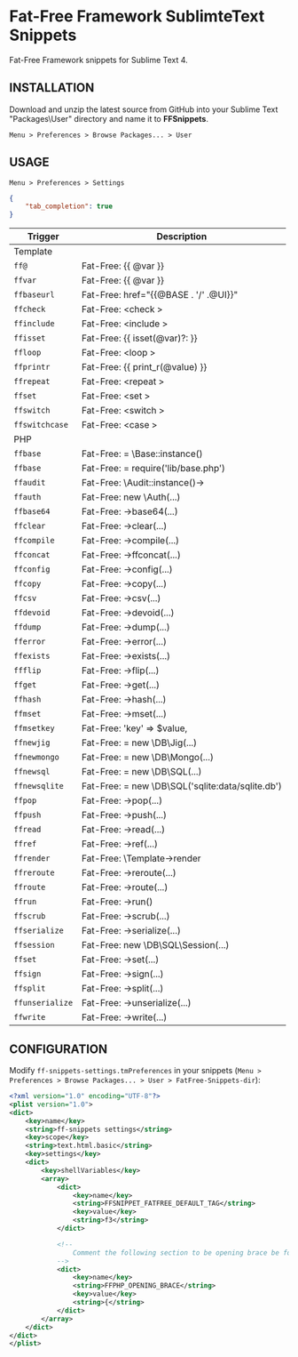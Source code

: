 # Fat-Free Framework SublimteText Snippets

Fat-Free Framework snippets for Sublime Text 4.


## INSTALLATION

Download and unzip the latest source from GitHub into your Sublime Text "Packages\User" directory and name it to **FFSnippets**.

`Menu > Preferences > Browse Packages... > User`


## USAGE

`Menu > Preferences > Settings`

```json
{
    "tab_completion": true
}
```

| Trigger | Description |
| ------- | ----------- |
| Template |
| `ff@` | Fat-Free: {{ @var }} |
| `ffvar` | Fat-Free: {{ @var }} |
| `ffbaseurl` | Fat-Free: href="{{@BASE . '/' .@UI}}" |
| `ffcheck` | Fat-Free: &lt;check &gt;|
| `ffinclude` | Fat-Free: &lt;include &gt; |
| `ffisset` | Fat-Free: {{ isset(@var)?: }} |
| `ffloop` | Fat-Free: &lt;loop &gt; |
| `ffprintr` | Fat-Free: {{ print_r(@value) }} |
| `ffrepeat` | Fat-Free: &lt;repeat &gt; |
| `ffset` | Fat-Free: &lt;set > |
| `ffswitch` | Fat-Free: &lt;switch &gt; |
| `ffswitchcase` | Fat-Free: &lt;case &gt; |
| PHP |
| `ffbase` | Fat-Free: = \Base::instance() |
| `ffbase` | Fat-Free: = require('lib/base.php') |
| `ffaudit` | Fat-Free: \Audit::instance()-> |
| `ffauth` | Fat-Free: new \Auth(...) |
| `ffbase64` | Fat-Free: ->base64(...) |
| `ffclear` | Fat-Free: ->clear(...) |
| `ffcompile` | Fat-Free: ->compile(...) |
| `ffconcat` | Fat-Free: ->ffconcat(...) |
| `ffconfig` | Fat-Free: ->config(...) |
| `ffcopy` | Fat-Free: ->copy(...) |
| `ffcsv` | Fat-Free: ->csv(...) |
| `ffdevoid` | Fat-Free: ->devoid(...) |
| `ffdump` | Fat-Free: ->dump(...) |
| `fferror` | Fat-Free: ->error(...) |
| `ffexists` | Fat-Free: ->exists(...) |
| `ffflip` | Fat-Free: ->flip(...) |
| `ffget` | Fat-Free: ->get(...) |
| `ffhash` | Fat-Free: ->hash(...) |
| `ffmset` | Fat-Free: ->mset(...) |
| `ffmsetkey` | Fat-Free: 'key' => $value, |
| `ffnewjig` | Fat-Free: = new \DB\Jig(...) |
| `ffnewmongo` | Fat-Free: = new \DB\Mongo(...) |
| `ffnewsql` | Fat-Free: = new \DB\SQL(...) |
| `ffnewsqlite` | Fat-Free: = new \DB\SQL('sqlite:data/sqlite.db') |
| `ffpop` | Fat-Free: ->pop(...) |
| `ffpush` | Fat-Free: ->push(...) |
| `ffread` | Fat-Free: ->read(...) |
| `ffref` | Fat-Free: ->ref(...) |
| `ffrender` | Fat-Free: \Template->render |
| `ffreroute` | Fat-Free: ->reroute(...) |
| `ffroute` | Fat-Free: ->route(...) |
| `ffrun` | Fat-Free: ->run() |
| `ffscrub` | Fat-Free: ->scrub(...) |
| `ffserialize` | Fat-Free: ->serialize(...) |
| `ffsession` | Fat-Free: new \DB\SQL\Session(...) |
| `ffset` | Fat-Free: ->set(...) |
| `ffsign` | Fat-Free: ->sign(...) |
| `ffsplit` | Fat-Free: ->split(...) |
| `ffunserialize` | Fat-Free: ->unserialize(...) |
| `ffwrite` | Fat-Free: ->write(...) |

## CONFIGURATION

Modify `ff-snippets-settings.tmPreferences` in your snippets (`Menu > Preferences > Browse Packages... > User > FatFree-Snippets-dir`):

```xml
<?xml version="1.0" encoding="UTF-8"?>
<plist version="1.0">
<dict>
    <key>name</key>
    <string>ff-snippets settings</string>
    <key>scope</key>
    <string>text.html.basic</string>
    <key>settings</key>
    <dict>
        <key>shellVariables</key>
        <array>
            <dict>
                <key>name</key>
                <string>FFSNIPPET_FATFREE_DEFAULT_TAG</string>
                <key>value</key>
                <string>f3</string>
            </dict>

            <!--
                Comment the following section to be opening brace be formatted on a new line:
            -->
            <dict>
                <key>name</key>
                <string>FFPHP_OPENING_BRACE</string>
                <key>value</key>
                <string>{</string>
            </dict>
        </array>
    </dict>
</dict>
</plist>

```
